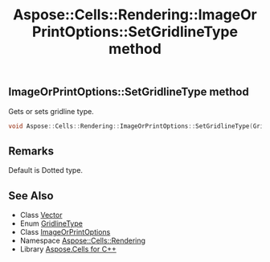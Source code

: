 ﻿---
title: Aspose::Cells::Rendering::ImageOrPrintOptions::SetGridlineType method
linktitle: SetGridlineType
second_title: Aspose.Cells for C++ API Reference
description: 'Aspose::Cells::Rendering::ImageOrPrintOptions::SetGridlineType method. Gets or sets gridline type in C++.'
type: docs
weight: 5800
url: /cpp/aspose.cells.rendering/imageorprintoptions/setgridlinetype/
---
## ImageOrPrintOptions::SetGridlineType method


Gets or sets gridline type.

```cpp
void Aspose::Cells::Rendering::ImageOrPrintOptions::SetGridlineType(GridlineType value)
```

## Remarks


Default is Dotted type. 
## See Also

* Class [Vector](../../../aspose.cells/vector/)
* Enum [GridlineType](../../../aspose.cells/gridlinetype/)
* Class [ImageOrPrintOptions](../)
* Namespace [Aspose::Cells::Rendering](../../)
* Library [Aspose.Cells for C++](../../../)
